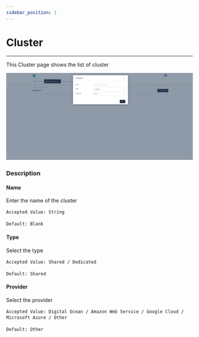 ```yaml
---
sidebar_position: 1
---
```


# Cluster

---

This Cluster page shows the list of cluster

![Analytics](/img/platform/v8/docs/sysCluster.png)

### Description

#### **Name**

Enter the name of the cluster

    Accepted Value: String

    Default: Blank

#### **Type**

Select the type

    Accepted Value: Shared / Dedicated

    Default: Shared

#### **Provider**

Select the provider

    Accepted Value: Digital Ocean / Amazon Web Service / Google Cloud / Microsoft Azure / Other

    Default: Other
